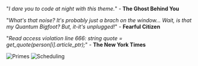 "*I dare you to code at night with this theme.*" - **The Ghost Behind You**

"*What's that noise? It's probably just a brach on the window... Wait, is that my Quantum Bigfoot? But, it-it's unplugged!*" - **Fearful Citizen**

"*Read access violation line 666: string quote = get_quote(person[i].article_ptr);*" - **The New York Times**

![Primes](file:///C:/Users/Invilis%20Bella/.vscode/extensions/halloween/Screenshot2.jpg "Prime numbers are spooky")
![Scheduling](file:///C:/Users/Invilis%20Bella/.vscode/extensions/halloween/Screenshot1.jpg "Scheduling tasks is scary business")
